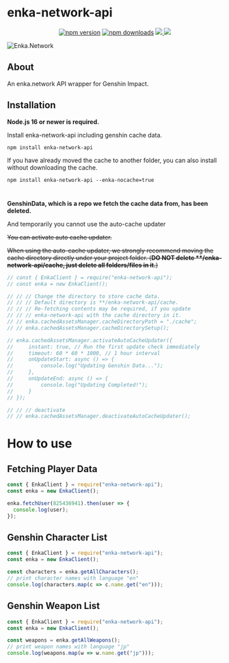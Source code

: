 # enka-network-api

<div align="center">
	<p>
		<a href="https://www.npmjs.com/package/enka-network-api"><img src="https://img.shields.io/npm/v/enka-network-api.svg?maxAge=3600" alt="npm version" /></a>
		<a href="https://www.npmjs.com/package/enka-network-api"><img src="https://img.shields.io/npm/dt/enka-network-api.svg?maxAge=3600" alt="npm downloads" /></a>
		<a href="https://github.com/yuko1101/enka-network-api/actions/workflows/codeql.yml"><img src="https://github.com/yuko1101/enka-network-api/actions/workflows/codeql.yml/badge.svg">
    <a href="https://github.com/yuko1101/enka-network-api/blob/main/LICENSE"><img src="https://img.shields.io/badge/License-MIT-yellow.svg" /></a>
	</p>
</div>

![Enka.Network](https://github.com/yuko1101/enka-network-api/blob/main/img/enka-splash.png?raw=true)


## About

An enka.network API wrapper for Genshin Impact.

## Installation

**Node.js 16 or newer is required.**

Install enka-network-api including genshin cache data.
```sh-session
npm install enka-network-api
```

If you have already moved the cache to another folder, you can also install without downloading the cache.
```sh-session
npm install enka-network-api --enka-nocache=true
```

#


**GenshinData, which is a repo we fetch the cache data from, has been deleted.**

And temporarily you cannot use the auto-cache updater

~~You can activate auto cache updater.~~

~~When using the auto-cache updater, we strongly recommend moving the cache directory directly under your project folder. (**DO NOT delete \*\*/enka-network-api/cache, just delete all folders/files in it.**)~~

```js
// const { EnkaClient } = require("enka-network-api");
// const enka = new EnkaClient();

// // // Change the directory to store cache data.
// // // Default directory is **/enka-network-api/cache.
// // // Re-fetching contents may be required, if you update 
// // // enka-network-api with the cache directory in it.
// // enka.cachedAssetsManager.cacheDirectoryPath = "./cache";
// // enka.cachedAssetsManager.cacheDirectorySetup();

// enka.cachedAssetsManager.activateAutoCacheUpdater({
//     instant: true, // Run the first update check immediately
//     timeout: 60 * 60 * 1000, // 1 hour interval
//     onUpdateStart: async () => {
//         console.log("Updating Genshin Data...");
//     },
//     onUpdateEnd: async () => {
//         console.log("Updating Completed!");
//     }
// });

// // // deactivate
// // enka.cachedAssetsManager.deactivateAutoCacheUpdater();
```

# How to use

## Fetching Player Data

```js
const { EnkaClient } = require("enka-network-api");
const enka = new EnkaClient();

enka.fetchUser(825436941).then(user => {
  console.log(user);
});
```

## Genshin Character List

```js
const { EnkaClient } = require("enka-network-api");
const enka = new EnkaClient();

const characters = enka.getAllCharacters();
// print character names with language "en"
console.log(characters.map(c => c.name.get("en")));
```

## Genshin Weapon List

```js
const { EnkaClient } = require("enka-network-api");
const enka = new EnkaClient();

const weapons = enka.getAllWeapons();
// print weapon names with language "jp"
console.log(weapons.map(w => w.name.get("jp")));
```
